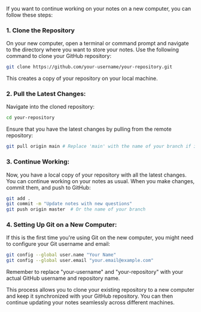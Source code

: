 If you want to continue working on your notes on a new computer, you can follow these steps:

### 1. Clone the Repository
On your new computer, open a terminal or command prompt and navigate to the directory where you want to store your notes. Use the following command to clone your GitHub repository:

```bash
git clone https://github.com/your-username/your-repository.git

```
This creates a copy of your repository on your local machine.

### 2. Pull the Latest Changes:
Navigate into the cloned repository:
```bash
cd your-repository

```
Ensure that you have the latest changes by pulling from the remote repository:

```bash
git pull origin main # Replace 'main' with the name of your branch if it's different

```

### 3. Continue Working:
Now, you have a local copy of your repository with all the latest changes. You can continue working on your notes as usual. When you make changes, commit them, and push to GitHub:

```bash
git add .
git commit -m "Update notes with new questions"
git push origin master  # Or the name of your branch

```

### 4. Setting Up Git on a New Computer:

If this is the first time you're using Git on the new computer, you might need to configure your Git username and email:

```bash
git config --global user.name "Your Name"
git config --global user.email "your.email@example.com"

```
Remember to replace "your-username" and "your-repository" with your actual GitHub username and repository name.

This process allows you to clone your existing repository to a new computer and keep it synchronized with your GitHub repository. You can then continue updating your notes seamlessly across different machines.